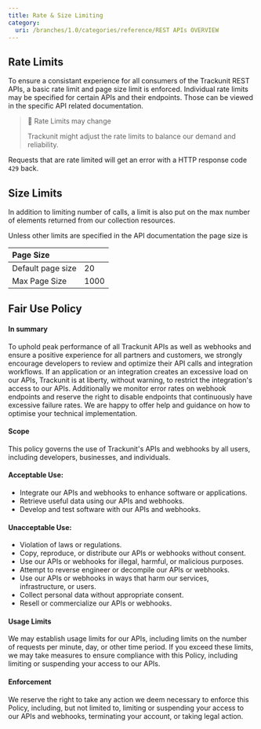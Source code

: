 ```yaml
---
title: Rate & Size Limiting
category:
  uri: /branches/1.0/categories/reference/REST APIs OVERVIEW
---
```

## Rate Limits

To ensure a consistant experience for all consumers of the Trackunit REST APIs, a basic rate limit and page size limit is enforced.
Individual rate limits may be specified for certain APIs and their endpoints. Those can be viewed in the specific API related documentation.

> 🚧 Rate Limits may change
>
> Trackunit might adjust the rate limits to balance our demand and reliability.

Requests that are rate limited will get an error with a HTTP response code `429` back.


## Size Limits

In addition to limiting number of calls, a limit is also put on the max number of elements returned from our collection resources.

Unless other limits are specified in the API documentation the page size is

| Page Size         |      |
| :---------------- | :--- |
| Default page size | 20   |
| Max Page Size     | 1000 |


## Fair Use Policy

#### In summary
To uphold peak performance of all Trackunit APIs as well as webhooks and ensure a positive experience for all partners and customers, we strongly encourage developers to review and optimize their API calls and integration workflows. If an application or an integration creates an excessive load on our APIs, Trackunit is at liberty, without warning, to restrict the integration's access to our APIs. Additionally we monitor error rates on webhook endpoints and reserve the right to disable endpoints that continuously have excessive failure rates. We are happy to offer help and guidance on how to optimise your technical implementation.

#### Scope
This policy governs the use of Trackunit's APIs and webhooks by all users, including developers, businesses, and individuals.

#### Acceptable Use:
- Integrate our APIs and webhooks to enhance software or applications.
- Retrieve useful data using our APIs and webhooks.
- Develop and test software with our APIs and webhooks.

#### Unacceptable Use:
- Violation of laws or regulations.
- Copy, reproduce, or distribute our APIs or webhooks without consent.
- Use our APIs or webhooks for illegal, harmful, or malicious purposes.
- Attempt to reverse engineer or decompile our APIs or webhooks.
- Use our APIs or webhooks in ways that harm our services, infrastructure, or users.
- Collect personal data without appropriate consent.
- Resell or commercialize our APIs or webhooks.

#### Usage Limits
We may establish usage limits for our APIs, including limits on the number of requests per minute, day, or other time period. If you exceed these limits, we may take measures to ensure compliance with this Policy, including limiting or suspending your access to our APIs.

#### Enforcement
We reserve the right to take any action we deem necessary to enforce this Policy, including, but not limited to, limiting or suspending your access to our APIs and webhooks, terminating your account, or taking legal action.
